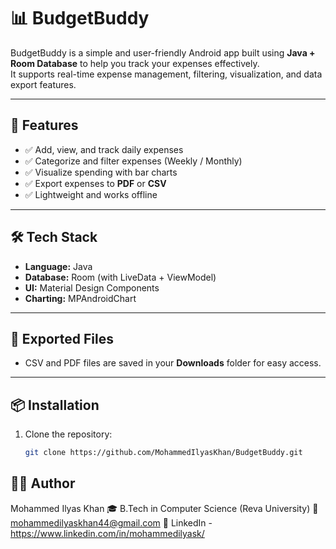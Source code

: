 # 📊 BudgetBuddy

BudgetBuddy is a simple and user-friendly Android app built using **Java + Room Database** to help you track your expenses effectively.  
It supports real-time expense management, filtering, visualization, and data export features.

---

## 🚀 Features
- ✅ Add, view, and track daily expenses  
- ✅ Categorize and filter expenses (Weekly / Monthly)  
- ✅ Visualize spending with bar charts  
- ✅ Export expenses to **PDF** or **CSV**  
- ✅ Lightweight and works offline  

---

## 🛠️ Tech Stack
- **Language:** Java  
- **Database:** Room (with LiveData + ViewModel)  
- **UI:** Material Design Components  
- **Charting:** MPAndroidChart  

---

## 📂 Exported Files
- CSV and PDF files are saved in your **Downloads** folder for easy access.  

---

## 📦 Installation
1. Clone the repository:
   ```bash
   git clone https://github.com/MohammedIlyasKhan/BudgetBuddy.git

## 👨‍💻 Author
Mohammed Ilyas Khan
🎓 B.Tech in Computer Science (Reva University)
📧 mohammedilyaskhan44@gmail.com
💼 LinkedIn - https://www.linkedin.com/in/mohammedilyask/